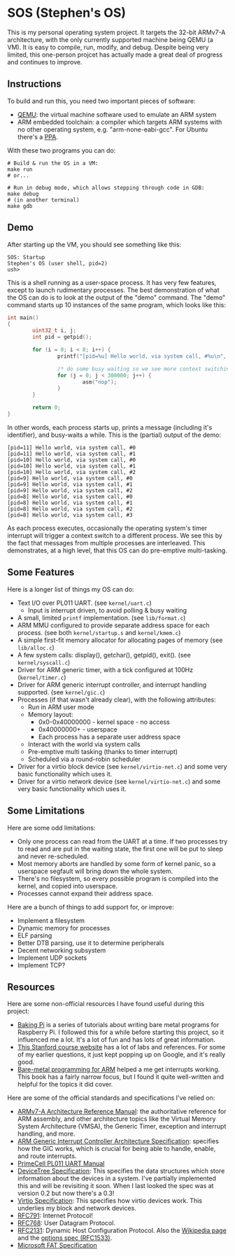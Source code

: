 SOS (Stephen's OS)
==================

This is my personal operating system project. It targets the 32-bit ARMv7-A
architecture, with the only currently supported machine being QEMU (a VM). It is
easy to compile, run, modify, and debug. Despite being very limited, this
one-person projcet has actually made a great deal of progress and continues to
improve.

Instructions
------------

To build and run this, you need two important pieces of software:

- [QEMU][qemu]: the virtual machine software used to emulate an ARM system
- ARM embedded toolchain: a compiler which targets ARM systems with no other
  operating system, e.g. "arm-none-eabi-gcc". For Ubuntu there's a [PPA][ppa].

[qemu]: https://www.qemu.org/
[ppa]: https://launchpad.net/~team-gcc-arm-embedded/+archive/ubuntu/ppa

With these two programs you can do:

    # Build & run the OS in a VM:
    make run
    # or...

    # Run in debug mode, which allows stepping through code in GDB:
    make debug
    # (in another terminal)
    make gdb

Demo
----

After starting up the VM, you should see something like this:

```
SOS: Startup
Stephen's OS (user shell, pid=2)
ush>
```

This is a shell running as a user-space process. It has very few features,
except to launch rudimentary processes. The best demonstration of what the OS
can do is to look at the output of the "demo" command. The "demo" command starts
up 10 instances of the same program, which looks like this:

```c
int main()
{
        uint32_t i, j;
        int pid = getpid();

        for (i = 0; i < 8; i++) {
                printf("[pid=%u] Hello world, via system call, #%u\n", pid, i);

                /* do some busy waiting so we see more context switching */
                for (j = 0; j < 300000; j++) {
                        asm("nop");
                }
        }

        return 0;
}
```

In other words, each process starts up, prints a message (including it's
identifier), and busy-waits a while. This is the (partial) output of the demo:

```
[pid=11] Hello world, via system call, #0
[pid=11] Hello world, via system call, #1
[pid=10] Hello world, via system call, #0
[pid=10] Hello world, via system call, #1
[pid=10] Hello world, via system call, #2
[pid=9] Hello world, via system call, #0
[pid=9] Hello world, via system call, #1
[pid=9] Hello world, via system call, #2
[pid=8] Hello world, via system call, #0
[pid=8] Hello world, via system call, #1
[pid=8] Hello world, via system call, #2
[pid=8] Hello world, via system call, #3
```

As each process executes, occasionally the operating system's timer interrupt
will trigger a context switch to a different process. We see this by the fact
that messages from multiple processes are interleaved. This demonstrates, at a
high level, that this OS can do pre-emptive multi-tasking.

Some Features
-------------

Here is a longer list of things my OS can do:

* Text I/O over PL011 UART. (see `kernel/uart.c`)
  - Input is interrupt driven, to avoid polling & busy waiting
* A small, limited `printf` implementation. (see `lib/format.c`)
* ARM MMU configured to provide separate address space for each process. (see
  both `kernel/startup.s` and `kernel/kmem.c`)
* A simple first-fit memory allocator for allocating pages of memory (see
  `lib/alloc.c`)
* A few system calls: display(), getchar(), getpid(), exit(). (see
  `kernel/syscall.c`)
* Driver for ARM generic timer, with a tick configured at 100Hz
  (`kernel/timer.c`)
* Driver for ARM generic interrupt controller, and interrupt handling supported.
  (see `kernel/gic.c`)
* Processes (if that wasn't already clear), with the following attributes:
  - Run in ARM user mode
  - Memory layout:
    - 0x0-0x40000000 - kernel space - no access
    - 0x40000000+ - userspace
    - Each process has a separate user address space
  - Interact with the world via system calls
  - Pre-emptive multi tasking (thanks to timer interrupt)
  - Scheduled via a round-robin scheduler
* Driver for a virtio block device (see `kernel/virtio-net.c`) and some very
  basic functionality which uses it.
* Driver for a virtio network device (see `kernel/virtio-net.c`) and some very
  basic functionality which uses it.

Some Limitations
----------------

Here are some odd limitations:

* Only one process can read from the UART at a time. If two processes try to
  read and are put in the waiting state, the first one will be put to sleep and
  never re-scheduled.
* Most memory aborts are handled by some form of kernel panic, so a userspace
  segfault will bring down the whole system.
* There's no filesystem, so every possible program is compiled into the kernel,
  and copied into userspace.
* Processes cannot expand their address space.

Here are a bunch of things to add support for, or improve:

* Implement a filesystem
* Dynamic memory for processes
* ELF parsing
* Better DTB parsing, use it to determine peripherals
* Decent networking subsystem
* Implement UDP sockets
* Implement TCP?

Resources
---------

Here are some non-official resources I have found useful during this project:

- [Baking Pi][baking-pi] is a series of tutorials about writing bare metal
  programs for Raspberry Pi. I followed this for a while before starting this
  project, so it influenced me a lot. It's a lot of fun and has lots of great
  information.
- [This Stanford course website][course] has a lot of labs and references. For
  some of my earlier questions, it just kept popping up on Google, and it's
  really good.
- [Bare-metal programming for ARM][ebook] helped a me get interrupts working.
  This book has a fairly narrow focus, but I found it quite well-written and
  helpful for the topics it did cover.

[baking-pi]: https://www.cl.cam.ac.uk/projects/raspberrypi/tutorials/os/ok05.html
[course]: http://cs107e.github.io/
[ebook]: http://umanovskis.se/files/arm-baremetal-ebook.pdf

Here are some of the official standards and specifications I've relied on:

- [ARMv7-A Architecture Reference Manual][arm-arm]: the authoritative reference
  for ARM assembly, and other architecture topics like the Virtual Memory System
  Architecture (VMSA), the Generic Timer, exception and interrupt handling, and
  more.
- [ARM Generic Interrupt Controller Architecture Specification][arm-gic]:
  specifies how the GIC works, which is crucial for being able to handle,
  enable, and route interrupts.
- [PrimeCell PL011 UART Manual][pl011]
- [DeviceTree Specification][dtree]: This specifies the data structures which
  store information about the devices in a system. I've partially implemented
  this and will be revisiting it soon. When I last looked the spec was at
  version 0.2 but now there's a 0.3!
- [Virtio Specification][virtio]: This specifies how virtio devices work. This
  underlies my block and network devices.
- [RFC791][rfc791]: Internet Protocol!
- [RFC768][rfc768]: User Datagram Protocol.
- [RFC2131][rfc2131]: Dynamic Host Configuration Protocol. Also the [Wikipedia
  page][dhcp-wiki] and the [options spec (RFC1533)][rfc1533].
- [Microsoft FAT Specification][fat]

[arm-arm]: https://static.docs.arm.com/ddi0406/c/DDI0406C_C_arm_architecture_reference_manual.pdf
[arm-gic]: https://static.docs.arm.com/ihi0069/d/IHI0069D_gic_architecture_specification.pdf
[pl011]: http://infocenter.arm.com/help/topic/com.arm.doc.ddi0183f/DDI0183.pdf
[dtree]: https://www.devicetree.org/specifications/
[virtio]: http://docs.oasis-open.org/virtio/virtio/v1.0/cs04/virtio-v1.0-cs04.html
[rfc791]: https://tools.ietf.org/html/rfc791
[rfc768]: https://tools.ietf.org/html/rfc768
[rfc2131]: https://tools.ietf.org/html/rfc2131
[rfc1533]: https://tools.ietf.org/html/rfc1533
[fat]: http://read.pudn.com/downloads77/ebook/294884/FAT32%20Spec%20%28SDA%20Contribution%29.pdf
[dhcp-wiki]: https://en.wikipedia.org/wiki/Dynamic_Host_Configuration_Protocol
